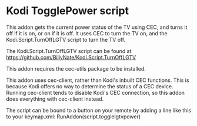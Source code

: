 # Kodi TogglePower script

This addon gets the current power status of the TV using CEC, and turns
it off if it is on, or on if it is off. It uses CEC to turn the TV on,
and the Kodi.Script.TurnOffLGTV script to turn the TV off.

The Kodi.Script.TurnOffLGTV script can be found at
https://github.com/BillyNate/Kodi.Script.TurnOffLGTV

This addon requires the cec-utils package to be installed.

This addon uses cec-client, rather than Kodi's inbuilt CEC functions.
This is because Kodi offers no way to determine the status of a CEC
device. Running cec-client tends to disable Kodi's CEC connection,
so this addon does everything with cec-client instead.

The script can be bound to a button on your remote by adding a line
like this to your keymap.xml:
  <sleep>RunAddon(script.togglelgtvpower)</sleep>

